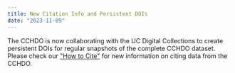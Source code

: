```yaml
---
title: New Citation Info and Persistent DOIs
date: "2023-11-09"
---
```


The CCHDO is now collaborating with the UC Digital Collections to create persistent DOIs for regular snapshots of the complete CCHDO dataset. Please check our ["How to Cite"][1] for new information on citing data from the CCHDO.

[1]: /citation

